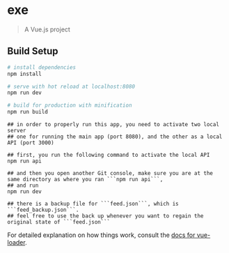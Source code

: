 # exe

> A Vue.js project

## Build Setup

``` bash 
# install dependencies
npm install

# serve with hot reload at localhost:8080
npm run dev

# build for production with minification
npm run build
```

```
## in order to properly run this app, you need to activate two local server
## one for running the main app (port 8080), and the other as a local API (port 3000)

## first, you run the following command to activate the local API
npm run api
```

```
## and then you open another Git console, make sure you are at the same directory as where you ran ```npm run api```, 
## and run 
npm run dev
```

```
## there is a backup file for ```feed.json```, which is ```feed_backup.json```. 
## feel free to use the back up whenever you want to regain the original state of ```feed.json```
```

For detailed explanation on how things work, consult the [docs for vue-loader](http://vuejs.github.io/vue-loader).
